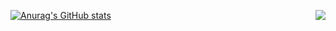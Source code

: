 [![Anurag's GitHub stats](https://github-readme-stats.vercel.app/api?username=snowykami)](https://github.com/anuraghazra/github-readme-stats)
<img align="right" src="https://github-readme-stats.vercel.app/api/top-langs/?username=snowykami">
